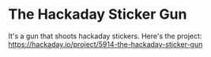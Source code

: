 # The Hackaday Sticker Gun

It's a gun that shoots hackaday stickers. Here's the project: https://hackaday.io/project/5914-the-hackaday-sticker-gun

